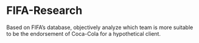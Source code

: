 # FIFA-Research
Based on FIFA’s database, objectively analyze which team is more suitable to be the endorsement of Coca-Cola for a hypothetical client.
